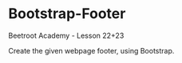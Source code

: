 # Bootstrap-Footer
Beetroot Academy - Lesson 22+23

Create the given webpage footer, using Bootstrap.
